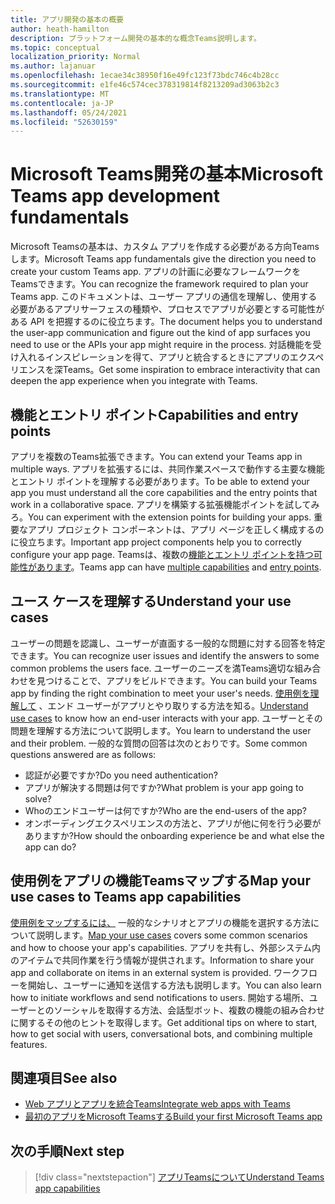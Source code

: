 ```yaml
---
title: アプリ開発の基本の概要
author: heath-hamilton
description: プラットフォーム開発の基本的な概念Teams説明します。
ms.topic: conceptual
localization_priority: Normal
ms.author: lajanuar
ms.openlocfilehash: 1ecae34c38950f16e49fc123f73bdc746c4b28cc
ms.sourcegitcommit: e1fe46c574cec378319814f8213209ad3063b2c3
ms.translationtype: MT
ms.contentlocale: ja-JP
ms.lasthandoff: 05/24/2021
ms.locfileid: "52630159"
---
```

# <a name="microsoft-teams-app-development-fundamentals"></a><span data-ttu-id="0d419-103">Microsoft Teams開発の基本</span><span class="sxs-lookup"><span data-stu-id="0d419-103">Microsoft Teams app development fundamentals</span></span>

<span data-ttu-id="0d419-104">Microsoft Teamsの基本は、カスタム アプリを作成する必要がある方向Teamsします。</span><span class="sxs-lookup"><span data-stu-id="0d419-104">Microsoft Teams app fundamentals give the direction you need to create your custom Teams app.</span></span> <span data-ttu-id="0d419-105">アプリの計画に必要なフレームワークをTeamsできます。</span><span class="sxs-lookup"><span data-stu-id="0d419-105">You can recognize the framework required to plan your Teams app.</span></span> <span data-ttu-id="0d419-106">このドキュメントは、ユーザー アプリの通信を理解し、使用する必要があるアプリサーフェスの種類や、プロセスでアプリが必要とする可能性がある API を把握するのに役立ちます。</span><span class="sxs-lookup"><span data-stu-id="0d419-106">The document helps you to understand the user-app communication and figure out the kind of app surfaces you need to use or the APIs your app might require in the process.</span></span> <span data-ttu-id="0d419-107">対話機能を受け入れるインスピレーションを得て、アプリと統合するときにアプリのエクスペリエンスを深Teams。</span><span class="sxs-lookup"><span data-stu-id="0d419-107">Get some inspiration to embrace interactivity that can deepen the app experience when you integrate with Teams.</span></span>

## <a name="capabilities-and-entry-points"></a><span data-ttu-id="0d419-108">機能とエントリ ポイント</span><span class="sxs-lookup"><span data-stu-id="0d419-108">Capabilities and entry points</span></span>

<span data-ttu-id="0d419-109">アプリを複数のTeams拡張できます。</span><span class="sxs-lookup"><span data-stu-id="0d419-109">You can extend your Teams app in multiple ways.</span></span> <span data-ttu-id="0d419-110">アプリを拡張するには、共同作業スペースで動作する主要な機能とエントリ ポイントを理解する必要があります。</span><span class="sxs-lookup"><span data-stu-id="0d419-110">To be able to extend your app you must understand all the core capabilities and the entry points that work in a collaborative space.</span></span> <span data-ttu-id="0d419-111">アプリを構築する拡張機能ポイントを試してみろ。</span><span class="sxs-lookup"><span data-stu-id="0d419-111">You can experiment with the extension points for building your apps.</span></span> <span data-ttu-id="0d419-112">重要なアプリ プロジェクト コンポーネントは、アプリ ページを正しく構成するのに役立ちます。</span><span class="sxs-lookup"><span data-stu-id="0d419-112">Important app project components help you to correctly configure your app page.</span></span> <span data-ttu-id="0d419-113">Teamsは、複数の[機能とエントリ ポイント](../concepts/capabilities-overview.md)[を持つ可能性があります](../concepts/extensibility-points.md)。</span><span class="sxs-lookup"><span data-stu-id="0d419-113">Teams app can have [multiple capabilities](../concepts/capabilities-overview.md) and [entry points](../concepts/extensibility-points.md).</span></span>

## <a name="understand-your-use-cases"></a><span data-ttu-id="0d419-114">ユース ケースを理解する</span><span class="sxs-lookup"><span data-stu-id="0d419-114">Understand your use cases</span></span>

<span data-ttu-id="0d419-115">ユーザーの問題を認識し、ユーザーが直面する一般的な問題に対する回答を特定できます。</span><span class="sxs-lookup"><span data-stu-id="0d419-115">You can recognize user issues and identify the answers to some common problems the users face.</span></span> <span data-ttu-id="0d419-116">ユーザーのニーズを満Teams適切な組み合わせを見つけることで、アプリをビルドできます。</span><span class="sxs-lookup"><span data-stu-id="0d419-116">You can build your Teams app by finding the right combination to meet your user's needs.</span></span> <span data-ttu-id="0d419-117">[使用例を理解して](../concepts/design/understand-use-cases.md) 、エンド ユーザーがアプリとやり取りする方法を知る。</span><span class="sxs-lookup"><span data-stu-id="0d419-117">[Understand use cases](../concepts/design/understand-use-cases.md) to know how an end-user interacts with your app.</span></span> <span data-ttu-id="0d419-118">ユーザーとその問題を理解する方法について説明します。</span><span class="sxs-lookup"><span data-stu-id="0d419-118">You learn to understand the user and their problem.</span></span> <span data-ttu-id="0d419-119">一般的な質問の回答は次のとおりです。</span><span class="sxs-lookup"><span data-stu-id="0d419-119">Some common questions answered are as follows:</span></span>

* <span data-ttu-id="0d419-120">認証が必要ですか?</span><span class="sxs-lookup"><span data-stu-id="0d419-120">Do you need authentication?</span></span>
* <span data-ttu-id="0d419-121">アプリが解決する問題は何ですか?</span><span class="sxs-lookup"><span data-stu-id="0d419-121">What problem is your app going to solve?</span></span>
* <span data-ttu-id="0d419-122">Whoのエンドユーザーは何ですか?</span><span class="sxs-lookup"><span data-stu-id="0d419-122">Who are the end-users of the app?</span></span>
* <span data-ttu-id="0d419-123">オンボーディングエクスペリエンスの方法と、アプリが他に何を行う必要がありますか?</span><span class="sxs-lookup"><span data-stu-id="0d419-123">How should the onboarding experience be and what else the app can do?</span></span>

## <a name="map-your-use-cases-to-teams-app-capabilities"></a><span data-ttu-id="0d419-124">使用例をアプリの機能Teamsマップする</span><span class="sxs-lookup"><span data-stu-id="0d419-124">Map your use cases to Teams app capabilities</span></span>

<span data-ttu-id="0d419-125">[使用例をマップするには、](../concepts/design/map-use-cases.md) 一般的なシナリオとアプリの機能を選択する方法について説明します。</span><span class="sxs-lookup"><span data-stu-id="0d419-125">[Map your use cases](../concepts/design/map-use-cases.md) covers some common scenarios and how to choose your app's capabilities.</span></span> <span data-ttu-id="0d419-126">アプリを共有し、外部システム内のアイテムで共同作業を行う情報が提供されます。</span><span class="sxs-lookup"><span data-stu-id="0d419-126">Information to share your app and collaborate on items in an external system is provided.</span></span> <span data-ttu-id="0d419-127">ワークフローを開始し、ユーザーに通知を送信する方法も説明します。</span><span class="sxs-lookup"><span data-stu-id="0d419-127">You can also learn how to initiate workflows and send notifications to users.</span></span> <span data-ttu-id="0d419-128">開始する場所、ユーザーとのソーシャルを取得する方法、会話型ボット、複数の機能の組み合わせに関するその他のヒントを取得します。</span><span class="sxs-lookup"><span data-stu-id="0d419-128">Get additional tips on where to start, how to get social with users, conversational bots, and combining multiple features.</span></span>

## <a name="see-also"></a><span data-ttu-id="0d419-129">関連項目</span><span class="sxs-lookup"><span data-stu-id="0d419-129">See also</span></span>

* [<span data-ttu-id="0d419-130">Web アプリとアプリを統合Teams</span><span class="sxs-lookup"><span data-stu-id="0d419-130">Integrate web apps with Teams</span></span>](../samples/integrating-web-apps.md)
* [<span data-ttu-id="0d419-131">最初のアプリをMicrosoft Teamsする</span><span class="sxs-lookup"><span data-stu-id="0d419-131">Build your first Microsoft Teams app</span></span>](../build-your-first-app/build-first-app-overview.md)

## <a name="next-step"></a><span data-ttu-id="0d419-132">次の手順</span><span class="sxs-lookup"><span data-stu-id="0d419-132">Next step</span></span>

> [!div class="nextstepaction"]
> [<span data-ttu-id="0d419-133">アプリTeamsについて</span><span class="sxs-lookup"><span data-stu-id="0d419-133">Understand Teams app capabilities</span></span>](capabilities-overview.md)

